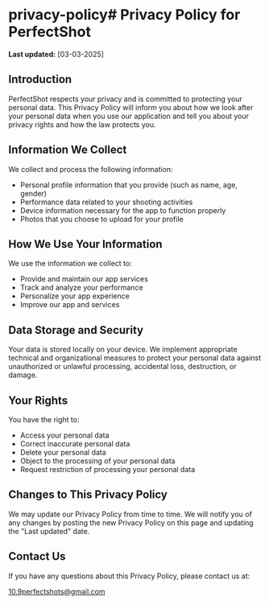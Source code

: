 # privacy-policy# Privacy Policy for PerfectShot

**Last updated:** [03-03-2025]

## Introduction

PerfectShot respects your privacy and is committed to protecting your personal data. This Privacy Policy will inform you about how we look after your personal data when you use our application and tell you about your privacy rights and how the law protects you.

## Information We Collect

We collect and process the following information:

* Personal profile information that you provide (such as name, age, gender)
* Performance data related to your shooting activities
* Device information necessary for the app to function properly
* Photos that you choose to upload for your profile

## How We Use Your Information

We use the information we collect to:

* Provide and maintain our app services
* Track and analyze your performance
* Personalize your app experience
* Improve our app and services

## Data Storage and Security

Your data is stored locally on your device. We implement appropriate technical and organizational measures to protect your personal data against unauthorized or unlawful processing, accidental loss, destruction, or damage.

## Your Rights

You have the right to:

* Access your personal data
* Correct inaccurate personal data
* Delete your personal data
* Object to the processing of your personal data
* Request restriction of processing your personal data

## Changes to This Privacy Policy

We may update our Privacy Policy from time to time. We will notify you of any changes by posting the new Privacy Policy on this page and updating the "Last updated" date.

## Contact Us

If you have any questions about this Privacy Policy, please contact us at:

10.9perfectshots@gmail.com
